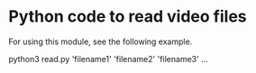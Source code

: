 # Python code to read video files

For using this module, see the following example.

python3 read.py 'filename1' 'filename2' 'filename3' ...





